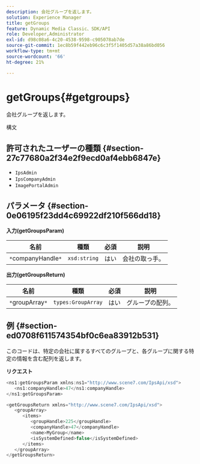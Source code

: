 ```yaml
---
description: 会社グループを返します。
solution: Experience Manager
title: getGroups
feature: Dynamic Media Classic、SDK/API
role: Developer,Administrator
exl-id: d98c08a6-4c20-4538-9598-c905078ab7de
source-git-commit: 1ec8b59f442eb96c6c3f5f1405d57a38a86bd056
workflow-type: tm+mt
source-wordcount: '66'
ht-degree: 21%

---
```


# getGroups{#getgroups}

会社グループを返します。

構文

## 許可されたユーザーの種類 {#section-27c77680a2f34e2f9ecd0af4ebb6847e}

* `IpsAdmin`
* `IpsCompanyAdmin`
* `ImagePortalAdmin`

## パラメータ {#section-0e06195f23dd4c69922df210f566dd18}

**入力(getGroupsParam)**

| 名前 | 種類 | 必須 | 説明 |
|---|---|---|---|
| `*`companyHandle`*` | `xsd:string` | はい | 会社の取っ手。 |

**出力(getGroupsReturn)**

| 名前 | 種類 | 必須 | 説明 |
|---|---|---|---|
| `*`groupArray`*` | `types:GroupArray` | はい | グループの配列。 |

## 例 {#section-ed0708f611574354bf0c6ea83912b531}

このコードは、特定の会社に属するすべてのグループと、各グループに関する特定の情報を含む配列を返します。

**リクエスト**

```java
<ns1:getGroupsParam xmlns:ns1="http://www.scene7.com/IpsApi/xsd">
   <ns1:companyHandle>47</ns1:companyHandle>
</ns1:getGroupsParam>
```

```java
<getGroupsReturn xmlns="http://www.scene7.com/IpsApi/xsd">
   <groupArray>
      <items>
         <groupHandle>225</groupHandle>
         <companyHandle>47</companyHandle>
         <name>MyGroup</name>
         <isSystemDefined>false</isSystemDefined>
      </items>
   </groupArray>
</getGroupsReturn>
```
